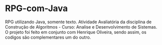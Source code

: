 # RPG-com-Java
RPG utilizando Java, somente texto.
Atividade Avaliatória da disciplina de Construção de Algoritmos - Curso: Analise e Desenvolvimento de Sistemas.
O projeto foi feito em conjunto com Henrique Oliveira, sendo assim, os codigos são complementares um do outro.
